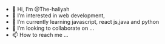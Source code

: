 - 👋 Hi, I’m @The-haliyah
- 👀 I’m interested in web development, 
- 🌱 I’m currently learning javascript, react js,java and python
- 💞️ I’m looking to collaborate on ...
- 📫 How to reach me ...

<!---
The-haliyah/The-haliyah is a ✨ special ✨ repository because its `README.md` (this file) appears on your GitHub profile.
You can click the Preview link to take a look at your changes.
--->
